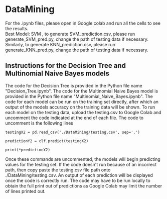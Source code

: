 # DataMining    
For the .ipynb files, please open in Google colab and run all the cells to see the results.     
Best Model: SVM , to generate SVM_prediction.csv, please run generate_SVM_pred.py, change the path of testing data if necessary.    
Similarly, to generate KNN_prediction.csv, please run generate_KNN_pred.py, change the path of testing data if necessary.

## Instructions for the Decision Tree and Multinomial Naive Bayes models
The code for the Decision Tree is provided in the Python file name "Decision_Tree.ipynb".
The code for the Multinomial Naive Bayes model is provided in the Python file name "Multinomial_Naive_Bayes.ipynb".
The code for each model can be run on the training set directly, after which an output of the models accuracy on the training data will be shown. To run each model on the testing data, upload the testing.csv to Google Colab and uncomment the code indicated at the end of each file. The code to uncomment is the following lines

`testingX2 = pd.read_csv('./DataMining/testing.csv', sep=',')`

`predictionY2 = clf.predict(testingX2)`

`print(*predictionY2)`

Once these commands are uncommented, the models will begin predicting values for the testing set. If the code doesn't run because of an incorrect path, then copy paste the testing.csv file path onto ./DataMining/testing.csv. An output of each prediction will be displayed once the code is correctly run. The code may have to be run locally to obtain the full print out of predictions as Google Colab may limit the number of lines printed out.
